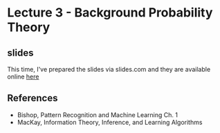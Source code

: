# Lecture 3 - Background Probability Theory

## slides
This time, I've prepared the slides via slides.com and they are available online [here](http://slides.com/nicoscherf/deck)

## References
- Bishop, Pattern Recognition and Machine Learning Ch. 1
- MacKay, Information Theory, Inference, and Learning Algorithms


